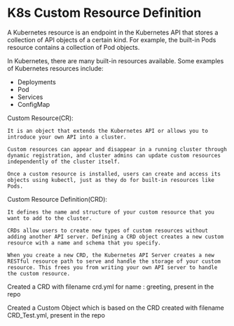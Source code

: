 # K8s Custom Resource Definition

A Kubernetes resource is an endpoint in the Kubernetes API that stores a collection of API objects of a certain kind. For example, the built-in Pods resource contains a collection of Pod objects.

In Kubernetes, there are many built-in resources available. Some examples of Kubernetes resources include:

- Deployments
- Pod
- Services
- ConfigMap

Custom Resource(CR):
```  
It is an object that extends the Kubernetes API or allows you to introduce your own API into a cluster.

Custom resources can appear and disappear in a running cluster through dynamic registration, and cluster admins can update custom resources independently of the cluster itself.

Once a custom resource is installed, users can create and access its objects using kubectl, just as they do for built-in resources like Pods.
```
Custom Resource Definition(CRD): 
```
It defines the name and structure of your custom resource that you want to add to the cluster.

CRDs allow users to create new types of custom resources without adding another API server. Defining a CRD object creates a new custom resource with a name and schema that you specify.

When you create a new CRD, the Kubernetes API Server creates a new RESTful resource path to serve and handle the storage of your custom resource. This frees you from writing your own API server to handle the custom resource.
```

Created a CRD with filename crd.yml for name : greeting, present in the repo

Created a Custom Object which is based on the CRD created with filename CRD_Test.yml, present in the repo
